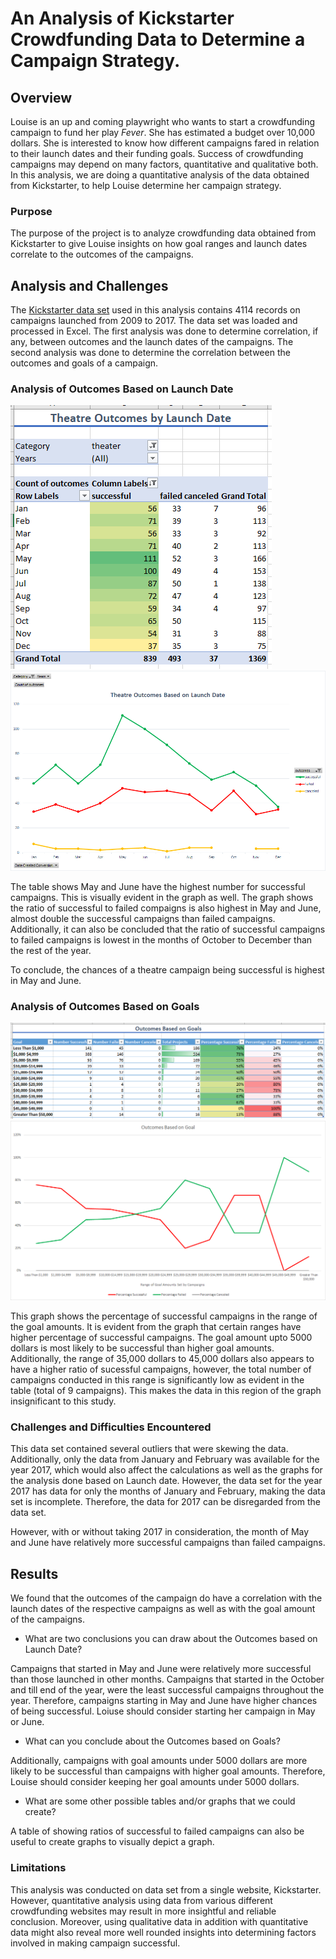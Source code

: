 # An Analysis of Kickstarter Crowdfunding Data to Determine a Campaign Strategy. 

## Overview 

Louise is an up and coming playwright who wants to start a crowdfunding campaign to fund her play *Fever*. She has estimated a budget over 10,000 dollars. She is interested to know how different campaigns fared in relation to their launch dates and their funding goals. Success of crowdfunding campaigns may depend on many factors, quantitative and qualitative both. In this analysis, we are doing a quantitative analysis of the data obtained from Kickstarter, to help Louise determine her campaign strategy.

### Purpose

The purpose of the project is to analyze crowdfunding data obtained from Kickstarter to give Louise insights on how goal ranges and launch dates correlate to the outcomes of the campaigns. 

## Analysis and Challenges

The [Kickstarter data set](Kickstarter_Challenge.xlsx) used in this analysis contains 4114 records on campaigns launched from 2009 to 2017. The data set was loaded and processed in Excel. The first analysis was done to determine correlation, if any, between outcomes and the launch dates of the campaigns. The second analysis was done to determine the correlation between the outcomes and goals of a campaign. 

### Analysis of Outcomes Based on Launch Date

![Table of Theatre Outcomes Versus Launch Date](Resources/Extra/Theater_Outcomes_vs_Launch_Table.PNG) 
![Graph of Theatre Outcomes Versus Launch Date](Resources/Theater_Outcomes_vs_Launch.png)

The table shows May and June have the highest number for successful campaigns. This is visually evident in the graph as well. The graph shows the ratio of successful to failed compaigns is also highest in May and June, almost double the successful campaigns than failed campaigns. Additionally, it can also be concluded that the ratio of successful campaigns to failed campaigns is lowest in the months of October to December than the rest of the year. 

To conclude, the chances of a theatre campaign being successful is highest in May and June.


### Analysis of Outcomes Based on Goals

![Table of Theatre Outcomes Versus Goals](Resources/Extra/Outcomes_vs_Goals_Table.PNG)
![Graph of Theatre Outcomes Versus Goals](Resources/Outcomes_vs_Goals.png)

This graph shows the percentage of successful campaigns in the range of the goal amounts. It is evident from the graph that certain ranges have higher percentage of successful campaigns. The goal amount upto 5000 dollars is most likely to be successful than higher goal amounts. Additionally, the range of 35,000 dollars to 45,000 dollars also appears to have a higher ratio of sucessful campaigns, however, the total number of campaigns conducted in this range is significantly low as evident in the table (total of 9 campaigns). This makes the data in this region of the graph insignificant to this study.   

### Challenges and Difficulties Encountered

This data set contained several outliers that were skewing the data. Additionally, only the data from January and February was available for the year 2017, which would also affect the calculations as well as the graphs for the analysis done based on Launch date. 
However, the data set for the year 2017 has data for only the months of January and February, making the data set is incomplete. Therefore, the data for 2017 can be disregarded from the data set.

However, with or without taking 2017 in consideration, the month of May and June have relatively more successful campaigns than failed campaigns. 

## Results

We found that the outcomes of the campaign do have a correlation with the launch dates of the respective campaigns as well as with the goal amount of the campaigns.  

- What are two conclusions you can draw about the Outcomes based on Launch Date?

Campaigns that started in May and June were relatively more successful than those launched in other months. Campaigns that started in the October and till end of the year, were the least successful campaigns throughout the year. Therefore, campaigns starting in May and June have higher chances of being successful. Loiuse should consider starting her campaign in May or June. 

- What can you conclude about the Outcomes based on Goals?

Additionally, campaigns with goal amounts under 5000 dollars are more likely to be successful than campaigns with higher goal amounts. Therefore, Louise should consider keeping her goal amounts under 5000 dollars.  

- What are some other possible tables and/or graphs that we could create?

A table of showing ratios of successful to failed campaigns can also be useful to create graphs to visually depict a graph. 

### Limitations

This analysis was conducted on data set from a single website, Kickstarter. However, quantitative analysis using data from various different crowdfunding websites may result in more insightful and reliable conclusion. Moreover, using qualitative data in addition with quantitative data might also reveal more well rounded insights into determining factors involved in making campaign successful. 




